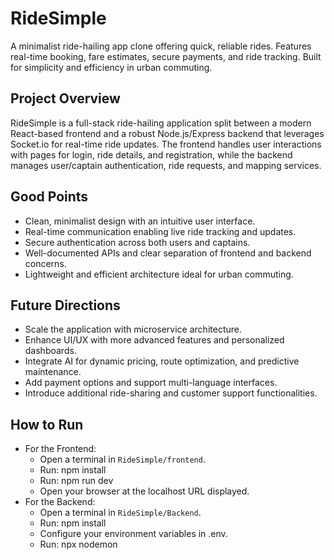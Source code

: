 # RideSimple
A minimalist ride-hailing app clone offering quick, reliable rides. Features real-time booking, fare estimates, secure payments, and ride tracking. Built for simplicity and efficiency in urban commuting.

## Project Overview
RideSimple is a full-stack ride-hailing application split between a modern React-based frontend and a robust Node.js/Express backend that leverages Socket.io for real-time ride updates. The frontend handles user interactions with pages for login, ride details, and registration, while the backend manages user/captain authentication, ride requests, and mapping services.

## Good Points
- Clean, minimalist design with an intuitive user interface.
- Real-time communication enabling live ride tracking and updates.
- Secure authentication across both users and captains.
- Well-documented APIs and clear separation of frontend and backend concerns.
- Lightweight and efficient architecture ideal for urban commuting.

## Future Directions
- Scale the application with microservice architecture.
- Enhance UI/UX with more advanced features and personalized dashboards.
- Integrate AI for dynamic pricing, route optimization, and predictive maintenance.
- Add payment options and support multi-language interfaces.
- Introduce additional ride-sharing and customer support functionalities.

## How to Run
- For the Frontend:
  - Open a terminal in `RideSimple/frontend`.
  - Run: npm install
  - Run: npm run dev
  - Open your browser at the localhost URL displayed.
- For the Backend:
  - Open a terminal in `RideSimple/Backend`.
  - Run: npm install
  - Configure your environment variables in .env.
  - Run: npx nodemon
